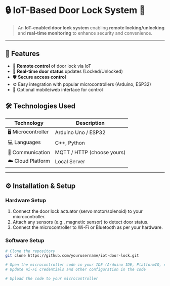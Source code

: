 # 🔒 **IoT-Based Door Lock System** 🔐

> An **IoT-enabled door lock system** enabling **remote locking/unlocking** and **real-time monitoring** to enhance security and convenience.

---

## 🚀 Features

- 🔑 **Remote control** of door lock via IoT  
- 📡 **Real-time door status** updates (Locked/Unlocked)  
- 🛡️ **Secure access control**  
- ⚙️ Easy integration with popular microcontrollers (Arduino, ESP32)  
- 📱 Optional mobile/web interface for control

  
## 🛠 Technologies Used

| Technology       | Description                     |
|------------------|---------------------------------|
| 🖥️ Microcontroller | Arduino Uno / ESP32             |
| 💻 Languages       | C++, Python                    |
| 📡 Communication  | MQTT / HTTP (choose yours)      |
| ☁️ Cloud Platform  | Local Server |

---

## ⚙️ Installation & Setup

### Hardware Setup
1. Connect the door lock actuator (servo motor/solenoid) to your microcontroller.  
2. Attach any sensors (e.g., magnetic sensor) to detect door status.  
3. Connect the microcontroller to Wi-Fi or Bluetooth as per your hardware.

### Software Setup
```bash
# Clone the repository
git clone https://github.com/yourusername/iot-door-lock.git

# Open the microcontroller code in your IDE (Arduino IDE, PlatformIO, etc.)
# Update Wi-Fi credentials and other configuration in the code

# Upload the code to your microcontroller

